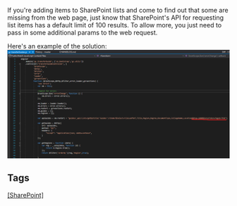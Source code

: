 If you're adding items to SharePoint lists and come to find out that some are missing from the web page, just know that SharePoint's  API for requesting list items has a default limit of 100 results. To allow more, you just need to pass in some additional params to the web request.

Here's an example of the solution:
![sharpointAPIreqGT100](uploads/e7d628a3fa063969bca400e1989a7d53/sharpointAPIreqGT100.png)

## Tags
[[SharePoint]](https://code.cmich.edu/search?project_id=365&repository_ref=master&scope=wiki_blobs&search=SharePoint)